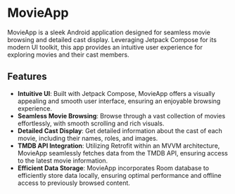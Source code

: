 # MovieApp

MovieApp is a sleek Android application designed for seamless movie browsing and detailed cast display. Leveraging Jetpack Compose for its modern UI toolkit, this app provides an intuitive user experience for exploring movies and their cast members.

## Features

- **Intuitive UI**: Built with Jetpack Compose, MovieApp offers a visually appealing and smooth user interface, ensuring an enjoyable browsing experience.
- **Seamless Movie Browsing**: Browse through a vast collection of movies effortlessly, with smooth scrolling and rich visuals.
- **Detailed Cast Display**: Get detailed information about the cast of each movie, including their names, roles, and images.
- **TMDB API Integration**: Utilizing Retrofit within an MVVM architecture, MovieApp seamlessly fetches data from the TMDB API, ensuring access to the latest movie information.
- **Efficient Data Storage**: MovieApp incorporates Room database to efficiently store data locally, ensuring optimal performance and offline access to previously browsed content.
